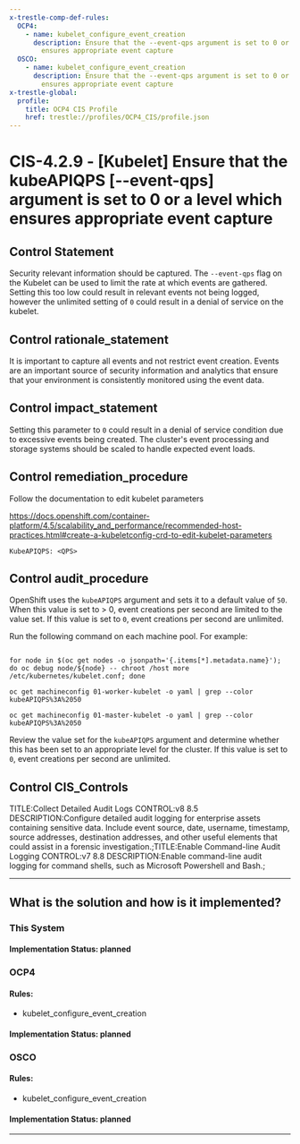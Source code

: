 ```yaml
---
x-trestle-comp-def-rules:
  OCP4:
    - name: kubelet_configure_event_creation
      description: Ensure that the --event-qps argument is set to 0 or a level which
        ensures appropriate event capture
  OSCO:
    - name: kubelet_configure_event_creation
      description: Ensure that the --event-qps argument is set to 0 or a level which
        ensures appropriate event capture
x-trestle-global:
  profile:
    title: OCP4 CIS Profile
    href: trestle://profiles/OCP4_CIS/profile.json
---
```


# CIS-4.2.9 - \[Kubelet\] Ensure that the kubeAPIQPS [--event-qps] argument is set to 0 or a level which ensures appropriate event capture

## Control Statement

Security relevant information should be captured. The `--event-qps` flag on the Kubelet can be used to limit the rate at which events are gathered. Setting this too low could result in relevant events not being logged, however the unlimited setting of `0` could result in a denial of service on the kubelet.

## Control rationale_statement

It is important to capture all events and not restrict event creation. Events are an important source of security information and analytics that ensure that your environment is consistently monitored using the event data.

## Control impact_statement

Setting this parameter to `0` could result in a denial of service condition due to excessive events being created. The cluster's event processing and storage systems should be scaled to handle expected event loads.

## Control remediation_procedure

Follow the documentation to edit kubelet parameters

https://docs.openshift.com/container-platform/4.5/scalability_and_performance/recommended-host-practices.html#create-a-kubeletconfig-crd-to-edit-kubelet-parameters

```
KubeAPIQPS: <QPS>
```

## Control audit_procedure

OpenShift uses the `kubeAPIQPS` argument and sets it to a default value of `50`. When this value is set to > 0, event creations per second are limited to the value set. If this value is set to `0`, event creations per second are unlimited.

Run the following command on each machine pool. For example:

```

for node in $(oc get nodes -o jsonpath='{.items[*].metadata.name}'); do oc debug node/${node} -- chroot /host more /etc/kubernetes/kubelet.conf; done

oc get machineconfig 01-worker-kubelet -o yaml | grep --color kubeAPIQPS%3A%2050

oc get machineconfig 01-master-kubelet -o yaml | grep --color kubeAPIQPS%3A%2050
```

Review the value set for the `kubeAPIQPS` argument and determine whether this has been set to an appropriate level for the cluster. If this value is set to `0`, event creations per second are unlimited.

## Control CIS_Controls

TITLE:Collect Detailed Audit Logs CONTROL:v8 8.5 DESCRIPTION:Configure detailed audit logging for enterprise assets containing sensitive data. Include event source, date, username, timestamp, source addresses, destination addresses, and other useful elements that could assist in a forensic investigation.;TITLE:Enable Command-line Audit Logging CONTROL:v7 8.8 DESCRIPTION:Enable command-line audit logging for command shells, such as Microsoft Powershell and Bash.;

______________________________________________________________________

## What is the solution and how is it implemented?

<!-- For implementation status enter one of: implemented, partial, planned, alternative, not-applicable -->

<!-- Note that the list of rules under ### Rules: is read-only and changes will not be captured after assembly to JSON -->

### This System

<!-- Add implementation prose for the main This System component for control: CIS-4.2.9 -->

#### Implementation Status: planned

### OCP4

<!-- Add control implementation description here for control: CIS-4.2.9 -->

#### Rules:

  - kubelet_configure_event_creation

#### Implementation Status: planned

### OSCO

<!-- Add control implementation description here for control: CIS-4.2.9 -->

#### Rules:

  - kubelet_configure_event_creation

#### Implementation Status: planned

______________________________________________________________________
